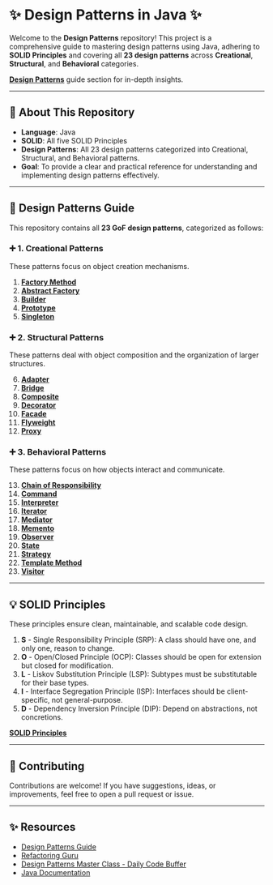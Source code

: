 # ✨ Design Patterns in Java ✨

Welcome to the **Design Patterns** repository! This project is a comprehensive guide to mastering design patterns using Java, adhering to **SOLID Principles** and covering all **23 design patterns** across **Creational**, **Structural**, and **Behavioral** categories.

 **[Design Patterns](https://laiszig.github.io/guide/)** guide section for in-depth insights.

---

## 🔬 About This Repository

- **Language**: Java
- **SOLID**: All five SOLID Principles
- **Design Patterns**: All 23 design patterns categorized into Creational, Structural, and Behavioral patterns.
- **Goal**: To provide a clear and practical reference for understanding and implementing design patterns effectively.

---

## 🔗 Design Patterns Guide

This repository contains all **23 GoF design patterns**, categorized as follows:

### ➕ 1. Creational Patterns

These patterns focus on object creation mechanisms.

1. [**Factory Method**](project-path/creational/factory-method)
2. [**Abstract Factory**](project-path/creational/abstract-factory)
3. [**Builder**](project-path/creational/builder)
4. [**Prototype**](project-path/creational/prototype)
5. [**Singleton**](project-path/creational/singleton)

### ➕ 2. Structural Patterns

These patterns deal with object composition and the organization of larger structures.

6. [**Adapter**](project-path/structural/adapter)
7. [**Bridge**](project-path/structural/bridge)
8. [**Composite**](project-path/structural/composite)
9. [**Decorator**](project-path/structural/decorator)
10. [**Facade**](project-path/structural/facade)
11. [**Flyweight**](project-path/structural/flyweight)
12. [**Proxy**](project-path/structural/proxy)

### ➕ 3. Behavioral Patterns

These patterns focus on how objects interact and communicate.

13. [**Chain of Responsibility**](project-path/behavioral/chain-of-responsibility)
14. [**Command**](project-path/behavioral/command)
15. [**Interpreter**](project-path/behavioral/interpreter)
16. [**Iterator**](project-path/behavioral/iterator)
17. [**Mediator**](project-path/behavioral/mediator)
18. [**Memento**](project-path/behavioral/memento)
19. [**Observer**](project-path/behavioral/observer)
20. [**State**](project-path/behavioral/state)
21. [**Strategy**](project-path/behavioral/strategy)
22. [**Template Method**](project-path/behavioral/template-method)
23. [**Visitor**](project-path/behavioral/visitor)

---

## 💡 SOLID Principles

These principles ensure clean, maintainable, and scalable code design.

1. **S** - Single Responsibility Principle (SRP): A class should have one, and only one, reason to change.
2. **O** - Open/Closed Principle (OCP): Classes should be open for extension but closed for modification.
3. **L** - Liskov Substitution Principle (LSP): Subtypes must be substitutable for their base types.
4. **I** - Interface Segregation Principle (ISP): Interfaces should be client-specific, not general-purpose.
5. **D** - Dependency Inversion Principle (DIP): Depend on abstractions, not concretions.

[**SOLID Principles**](https://github.com/laiszig/design-patterns/tree/main/solid-principles)

---

## 🔄 Contributing

Contributions are welcome! If you have suggestions, ideas, or improvements, feel free to open a pull request or issue.

---

## ✨ Resources

- [Design Patterns Guide](https://laiszig.github.io/guide/#)
- [Refactoring Guru](https://refactoring.guru/design-patterns)
- [Design Patterns Master Class - Daily Code Buffer](https://www.youtube.com/watch?v=vap9ACtc_tU&ab_channel=DailyCodeBuffer)
- [Java Documentation](https://docs.oracle.com/en/java/)